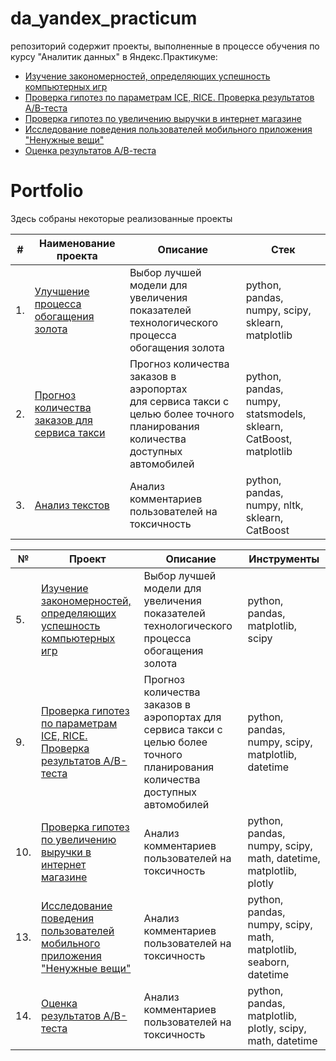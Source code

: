 # da_yandex_practicum
репозиторий содержит проекты, выполненные в процессе обучения по курсу "Аналитик данных" в Яндекс.Практикуме:
- [Изучение закономерностей, определяющих успешность компьютерных игр](05_video_games)
- [Проверка гипотез по параметрам ICE, RICE. Проверка результатов А/В-теста](09_ice_rice_new_fonts_ab_test)
- [Проверка гипотез по увеличению выручки в интернет магазине](10_mobile_app_ab_test)
- [Исследование поведения пользователей мобильного приложения "Ненужные вещи"](13_app_flea_market)
- [Оценка результатов А/В-теста](14_recommender_system_ab_test)


# Portfolio

Здесь собраны некоторые реализованные проекты

| # | Наименование проекта | Описание | Стек |
| ---- | ------------------------------------------------------------ | ------------------------------------------------------------ | ------------------------------------------------------------ |
| 1.   | [Улучшение процесса обогащения золота](https://github.com/aq2003/Portfolio/tree/main/Gold%20Recovery) | Выбор лучшей модели для увеличения <br/>показателей технологического процесса <br/>обогащения золота | python, pandas, numpy, scipy, sklearn, matplotlib       |
| 2.   | [Прогноз количества заказов для сервиса такси](https://github.com/aq2003/Portfolio/tree/main/Taxi%20Service) | Прогноз количества заказов в аэропортах <br/>для сервиса такси с целью более точного планирования количества доступных <br/>автомобилей | python, pandas, numpy, statsmodels, sklearn, CatBoost, matplotlib |
| 3.   | [Анализ текстов](https://github.com/aq2003/Portfolio/tree/main/Analyzing%20Texts) | Анализ комментариев пользователей на токсичность             | python, pandas, numpy, nltk, sklearn, CatBoost |



| № | Проект | Описание | Инструменты |
|-| ------------------------------------------------------------ | ------------------------------------------------------------ | ------------------------------------------------------------ |
| 5. | [Изучение закономерностей, определяющих успешность компьютерных игр](05_video_games) | Выбор лучшей модели для увеличения показателей технологического процесса обогащения золота | python, pandas, matplotlib, scipy |
| 9. | [Проверка гипотез по параметрам ICE, RICE. Проверка результатов А/В-теста](09_ice_rice_new_fonts_ab_test) | Прогноз количества заказов в аэропортах для сервиса такси с целью более точного планирования количества доступных автомобилей | python, pandas, numpy, scipy, matplotlib, datetime |
| 10. | [Проверка гипотез по увеличению выручки в интернет магазине](10_mobile_app_ab_test) | Анализ комментариев пользователей на токсичность             | python, pandas, numpy, scipy, math, datetime, matplotlib, plotly |
| 13. | [Исследование поведения пользователей мобильного приложения "Ненужные вещи"](13_app_flea_market) | Анализ комментариев пользователей на токсичность             | python, pandas, numpy, scipy, math, matplotlib, seaborn, datetime |
| 14. | [Оценка результатов А/В-теста](14_recommender_system_ab_test) | Анализ комментариев пользователей на токсичность             | python, pandas, matplotlib, plotly, scipy, math, datetime |